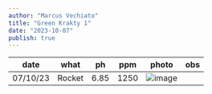 ```yaml
---
author: "Marcus Vechiato"
title: "Green Krakty 1"
date: "2023-10-07"
publish: true
--- 
```


|  date | what | ph | ppm | photo | obs |
|  --- | --- | --- | --- | --- |--- |
| 07/10/23 | Rocket | 6.85 | 1250 |![image](/obsidian/krakty231007.jpeg) | |


